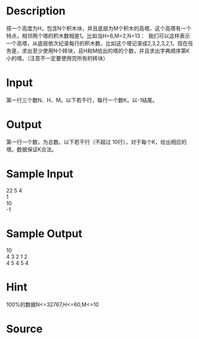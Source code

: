 
# Description

<div class="content"><p>搭一个高度为H，包含N个积木块，并且底层为M个积木的高塔。这个高塔有一个特点，相邻两个塔的积木数相差1。比如当H=6,M=2,N=13： <img border="0" alt="" src="source/bzoj/1247/img/aHR0cHM6Ly9seWRzeS5jb20vSnVkZ2VPbmxpbmUvaW1hZ2VzLzEyNDcuanBn.jpg"/> 我们可以这样表示一个高塔，从底层依次纪录每行的积木数，比如这个塔记录成2,3,2,3,2,1。现在任务是，求出至少使用N个砖块，且H和M给出的塔的个数，并且求出字典顺序第K小的塔。（注意不一定要使用完所有的砖块）</p></div>

# Input

<div class="content"><p>第一行三个数N、H、M。以下若干行，每行一个数K。以-1结尾。</p></div>

# Output

<div class="content"><p>第一行一个数，为总数。以下若干行（不超过 10行），对于每个K，给出相应的塔。数据保证K合法。</p></div>

# Sample Input

<div class="content"><span class="sampledata">22 5 4<br/>
1<br/>
10<br/>
-1</span></div>

# Sample Output

<div class="content"><span class="sampledata">10<br/>
4 3 2 1 2<br/>
4 5 4 5 4<br/>
</span></div>

# Hint

<div class="content"><p></p><p>100%的数据N&lt;=32767,H&lt;=60,M&lt;=10</p><p></p></div>

# Source

<div class="content"><p><a href="problemset.php?search="></a></p></div>

